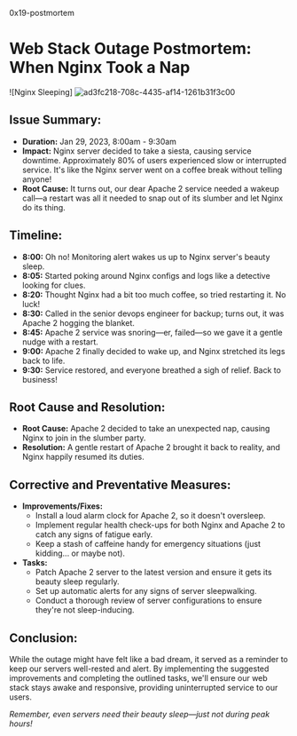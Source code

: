 0x19-postmortem

# Web Stack Outage Postmortem: When Nginx Took a Nap

![Nginx Sleeping]
![ad3fc218-708c-4435-af14-1261b31f3c00](https://github.com/NanaOdamme/alx-system_engineering-devops/assets/133671534/92debd93-6604-4f9e-9bcb-5f866805b880)

## Issue Summary:
- **Duration:** Jan 29, 2023, 8:00am - 9:30am
- **Impact:** Nginx server decided to take a siesta, causing service downtime. Approximately 80% of users experienced slow or interrupted service. It's like the Nginx server went on a coffee break without telling anyone!
- **Root Cause:** It turns out, our dear Apache 2 service needed a wakeup call—a restart was all it needed to snap out of its slumber and let Nginx do its thing.

## Timeline:
- **8:00:** Oh no! Monitoring alert wakes us up to Nginx server's beauty sleep.
- **8:05:** Started poking around Nginx configs and logs like a detective looking for clues.
- **8:20:** Thought Nginx had a bit too much coffee, so tried restarting it. No luck!
- **8:30:** Called in the senior devops engineer for backup; turns out, it was Apache 2 hogging the blanket.
- **8:45:** Apache 2 service was snoring—er, failed—so we gave it a gentle nudge with a restart.
- **9:00:** Apache 2 finally decided to wake up, and Nginx stretched its legs back to life.
- **9:30:** Service restored, and everyone breathed a sigh of relief. Back to business!

## Root Cause and Resolution:
- **Root Cause:** Apache 2 decided to take an unexpected nap, causing Nginx to join in the slumber party.
- **Resolution:** A gentle restart of Apache 2 brought it back to reality, and Nginx happily resumed its duties.

## Corrective and Preventative Measures:
- **Improvements/Fixes:**
  - Install a loud alarm clock for Apache 2, so it doesn't oversleep.
  - Implement regular health check-ups for both Nginx and Apache 2 to catch any signs of fatigue early.
  - Keep a stash of caffeine handy for emergency situations (just kidding... or maybe not).
- **Tasks:**
  - Patch Apache 2 server to the latest version and ensure it gets its beauty sleep regularly.
  - Set up automatic alerts for any signs of server sleepwalking.
  - Conduct a thorough review of server configurations to ensure they're not sleep-inducing.

## Conclusion:
While the outage might have felt like a bad dream, it served as a reminder to keep our servers well-rested and alert. By implementing the suggested improvements and completing the outlined tasks, we'll ensure our web stack stays awake and responsive, providing uninterrupted service to our users.

*Remember, even servers need their beauty sleep—just not during peak hours!*

